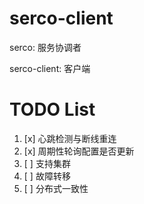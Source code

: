 
# serco-client
serco: 服务协调者

serco-client: 客户端

# TODO List

1. [x] 心跳检测与断线重连
2. [x] 周期性轮询配置是否更新
3. [ ] 支持集群
4. [ ] 故障转移
5. [ ] 分布式一致性
